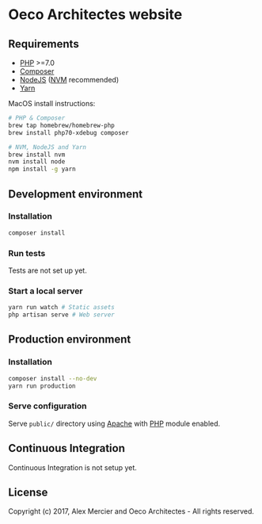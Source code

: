 Oeco Architectes website
========================


Requirements
------------

- [PHP](http://php.net/) >=7.0
- [Composer](https://getcomposer.org/)
- [NodeJS](https://nodejs.org/en/) ([NVM](https://github.com/creationix/nvm) recommended)
- [Yarn](https://yarnpkg.com/en/)

MacOS install instructions:
```bash
# PHP & Composer
brew tap homebrew/homebrew-php
brew install php70-xdebug composer

# NVM, NodeJS and Yarn
brew install nvm
nvm install node
npm install -g yarn
```


Development environment
-----------------------

### Installation

```bash
composer install
```

### Run tests

Tests are not set up yet.

### Start a local server

```bash
yarn run watch # Static assets
php artisan serve # Web server
```


Production environment
----------------------

### Installation

```bash
composer install --no-dev
yarn run production
```

### Serve configuration

Serve `public/` directory using [Apache](https://www.apache.org/) with
[PHP](http://php.net/) module enabled.


Continuous Integration
----------------------

Continuous Integration is not setup yet.


License
-------

Copyright (c) 2017, Alex Mercier and Oeco Architectes - All rights reserved.
